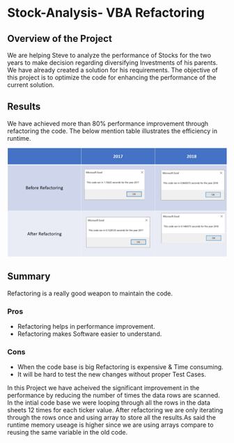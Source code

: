 # Stock-Analysis- VBA Refactoring
## Overview of the Project
We are helping Steve to analyze the performance of Stocks for the two years to make decision regarding diversifying Investments of his parents. We have already created a solution for his requirements. The objective of this project is to optimize the code for enhancing the performance of the current solution.
## Results
We have achieved more than 80% performance improvement through refactoring the code. The below mention table illustrates the efficiency in runtime.

<img src="/resources/Refactoring.png"/>


## Summary
Refactoring is a really good weapon to maintain the code. 
### Pros
- Refactoring helps in  performance improvement.
- Refactoring makes Software easier to understand.

### Cons
- When the code base is big Refactoring is expensive & Time consuming.
- It will be hard to test the new changes without  proper Test Cases.


In this Project we have acheived the significant improvement in the performance by reducing the number of times the data rows are scanned. In the intial code base we were looping through all the rows in the data sheets 12 times for each ticker value. After refactoring we are only iterating through the rows once and using array to store all the results.As said the runtime memory useage is higher since we are using arrays compare to reusing the same variable in the old code.
